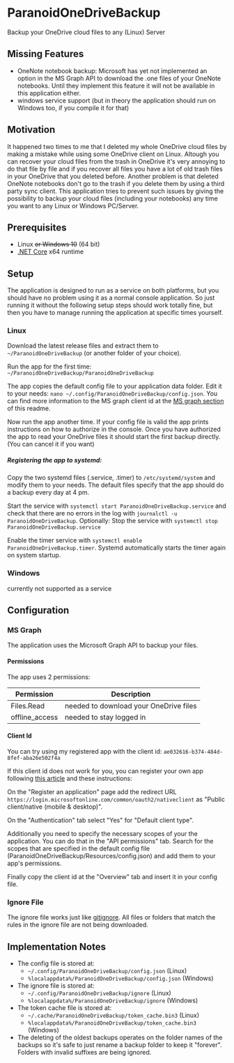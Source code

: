 # ParanoidOneDriveBackup
Backup your OneDrive cloud files to any (Linux) Server

## Missing Features

- OneNote notebook backup: Microsoft has yet not implemented an option in the MS Graph API to download the .one files of your OneNote notebooks. Until they implement this feature it will not be available in this application either.
- windows service support (but in theory the application should run on Windows too, if you compile it for that) 

## Motivation

It happened two times to me that I deleted my whole OneDrive cloud files by making a mistake while using some OneDrive client on Linux. Altough you can recover your cloud files from the trash in OneDrive it's very annoying to do that file by file and if you recover all files you have a lot of old trash files in your OneDrive that you deleted before. Another problem is that deleted OneNote notebooks don't go to the trash if you delete them by using a third party sync client. This application tries to prevent such issues by giving the possibility to backup your cloud files (including your notebooks) any time you want to any Linux or Windows PC/Server. 

## Prerequisites

- Linux ~~or Windows 10~~ (64 bit)
- [.NET Core](https://dotnet.microsoft.com/download) x64 runtime

## Setup

The application is designed to run as a service on both platforms, but you should have no problem using it as a normal console application. So just running it without the following setup steps should work totally fine, but then you have to manage running the application at specific times yourself.

### Linux

Download the latest release files and extract them to `~/ParanoidOneDriveBackup` (or another folder of your choice). 

Run the app for the first time: `~/ParanoidOneDriveBackup/ParanoidOneDriveBackup`

The app copies the default config file to your application data folder. Edit it to your needs: `nano ~/.config/ParanoidOneDriveBackup/config.json`. You can find more information to the MS graph client id at the [MS graph section](https://github.com/Thomi7/ParanoidOneDriveBackup#ms-graph) of this readme.

Now run the app another time. If your config file is valid the app prints instructions on how to authorize in the console. Once you have authorized the app to read your OneDrive files it should start the first backup directly. (You can cancel it if you want)

##### Registering the app to systemd:

Copy the two systemd files (.service, .timer) to `/etc/systemd/system` and modify them to your needs. The default files specify that the app should do a backup every day at 4 pm.

Start the service with `systemctl start ParanoidOneDriveBackup.service` and check that there are no errors in the log with `journalctl -u ParanoidOneDriveBackup`. Optionally: Stop the service with `systemctl stop ParanoidOneDriveBackup.service` 

Enable the timer service with `systemctl enable ParanoidOneDriveBackup.timer`. Systemd automatically starts the timer again on system startup.

### Windows

currently not supported as a service

## Configuration

### MS Graph

The application uses the Microsoft Graph API to backup your files. 

#### Permissions

The app uses 2 permissions:

| Permission     | Description                            |
| -------------- | -------------------------------------- |
| Files.Read     | needed to download your OneDrive files |
| offline_access | needed to stay logged in               |

#### Client Id

You can try using my registered app with the client id: `ae032616-b374-484d-8fef-aba26e502f4a`

If this client id does not work for you, you can register your own app following [this article](https://docs.microsoft.com/de-de/graph/auth-register-app-v2) and these instructions:

On the "Register an application" page add the redirect URL `https://login.microsoftonline.com/common/oauth2/nativeclient` as "Public client/native (mobile & desktop)".

On the "Authentication" tab select "Yes" for "Default client type".

Additionally you need to specify the necessary scopes of your the application. You can do that in the "API permissions" tab. Search for the scopes that are specified in the default config file (ParanoidOneDriveBackup/Resources/config.json) and add them to your app's permissions.

Finally copy the client id at the "Overview" tab and insert it in your config file.

### Ignore File

The ignore file works just like [gitignore](https://git-scm.com/docs/gitignore). All files or folders that match the rules in the ignore file are not being downloaded.

## Implementation Notes

- The config file is stored at:
  - `~/.config/ParanoidOneDriveBackup/config.json` (Linux)
  - `%localappdata%/ParanoidOneDriveBackup/config.json` (Windows)
- The ignore file is stored at:
  - `~/.config/ParanoidOneDriveBackup/ignore` (Linux)
  - `%localappdata%/ParanoidOneDriveBackup/ignore` (Windows)
- The token cache file is stored at:
  - `~/.cache/ParanoidOneDriveBackup/token_cache.bin3` (Linux)
  - `%localappdata%/ParanoidOneDriveBackup/token_cache.bin3` (Windows)
- The deleting of the oldest backups operates on the folder names of the backups so it's safe to just rename a backup folder to keep it "forever". Folders with invalid suffixes are being ignored.
